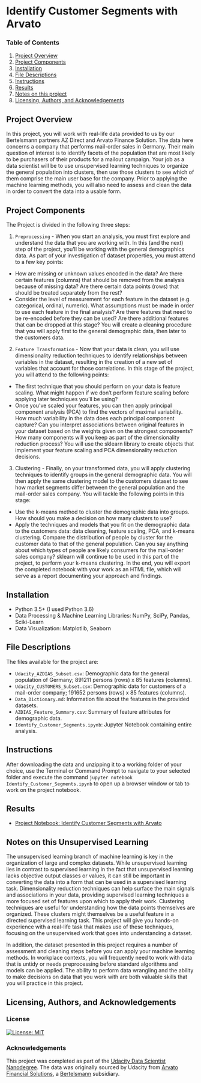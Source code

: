 # Identify Customer Segments with Arvato

### Table of Contents

1. [Project Overview](#overview)
2. [Project Components](#components)
3. [Installation](#installation)
4. [File Descriptions](#files)
5. [Instructions](#instructions)
6. [Results](#results)
7. [Notes on this project](#notes)
9. [Licensing, Authors, and Acknowledgements](#licensing)

## Project Overview<a name="overview"></a>

In this project, you will work with real-life data provided to us by our Bertelsmann partners AZ Direct and Arvato Finance Solution. The data here concerns a company that performs mail-order sales in Germany. Their main question of interest is to identify facets of the population that are most likely to be purchasers of their products for a mailout campaign. Your job as a data scientist will be to use unsupervised learning techniques to organize the general population into clusters, then use those clusters to see which of them comprise the main user base for the company. Prior to applying the machine learning methods, you will also need to assess and clean the data in order to convert the data into a usable form.

## Project Components<a name="components"></a>

The Project is divided in the following three steps:

1. `Preprocessing` - 
When you start an analysis, you must first explore and understand the data that you are working with. In this (and the next) step of the project, you’ll be working with the general demographics data. As part of your investigation of dataset properties, you must attend to a few key points:

* How are missing or unknown values encoded in the data? Are there certain features (columns) that should be removed from the analysis because of missing data? Are there certain data points (rows) that should be treated separately from the rest?
* Consider the level of measurement for each feature in the dataset (e.g. categorical, ordinal, numeric). What assumptions must be made in order to use each feature in the final analysis? Are there features that need to be re-encoded before they can be used? Are there additional features that can be dropped at this stage?
You will create a cleaning procedure that you will apply first to the general demographic data, then later to the customers data.

2. `Feature Transformation` - 
Now that your data is clean, you will use dimensionality reduction techniques to identify relationships between variables in the dataset, resulting in the creation of a new set of variables that account for those correlations. In this stage of the project, you will attend to the following points:

* The first technique that you should perform on your data is feature scaling. What might happen if we don’t perform feature scaling before applying later techniques you’ll be using?
* Once you’ve scaled your features, you can then apply principal component analysis (PCA) to find the vectors of maximal variability. How much variability in the data does each principal component capture? Can you interpret associations between original features in your dataset based on the weights given on the strongest components? How many components will you keep as part of the dimensionality reduction process?
You will use the sklearn library to create objects that implement your feature scaling and PCA dimensionality reduction decisions.

3. Clustering - 
Finally, on your transformed data, you will apply clustering techniques to identify groups in the general demographic data. You will then apply the same clustering model to the customers dataset to see how market segments differ between the general population and the mail-order sales company. You will tackle the following points in this stage:

* Use the k-means method to cluster the demographic data into groups. How should you make a decision on how many clusters to use?
* Apply the techniques and models that you fit on the demographic data to the customers data: data cleaning, feature scaling, PCA, and k-means clustering. Compare the distribution of people by cluster for the customer data to that of the general population. Can you say anything about which types of people are likely consumers for the mail-order sales company?
sklearn will continue to be used in this part of the project, to perform your k-means clustering. In the end, you will export the completed notebook with your work as an HTML file, which will serve as a report documenting your approach and findings.

## Installation<a name="installation"></a>

* Python 3.5+ (I used Python 3.6)
* Data Processing & Machine Learning Libraries: NumPy, SciPy, Pandas, Sciki-Learn
* Data Visualization: Matplotlib, Seaborn

## File Descriptions<a name="files"></a>

The files available for the project are:

* `Udacity_AZDIAS_Subset.csv`: Demographic data for the general population of Germany; 891211 persons (rows) x 85 features (columns).
* `Udacity_CUSTOMERS_Subset.csv`: Demographic data for customers of a mail-order company; 191652 persons (rows) x 85 features (columns).
* `Data_Dictionary.md`: Information file about the features in the provided datasets.
* `AZDIAS_Feature_Summary.csv`: Summary of feature attributes for demographic data.
* `Identify_Customer_Segments.ipynb`: Jupyter Notebook containing entire analysis.

## Instructions<a name="instructions"></a>
After downloading the data and unzipping it to a working folder of your choice, use the Terminal or Command Prompt to navigate to your selected folder and execute the command ```jupyter notebook Identify_Customer_Segments.ipynb``` to open up a browser window or tab to work on the project notebook.

## Results<a name="results"></a>
* [Project Notebook: Identify Customer Segments with Arvato]()


## Notes on this Unsupervised Learning<a name="unsupervised_learning"></a>

The unsupervised learning branch of machine learning is key in the organization of large and complex datasets. While unsupervised learning lies in contrast to supervised learning in the fact that unsupervised learning lacks objective output classes or values, it can still be important in converting the data into a form that can be used in a supervised learning task. Dimensionality reduction techniques can help surface the main signals and associations in your data, providing supervised learning techniques a more focused set of features upon which to apply their work. Clustering techniques are useful for understanding how the data points themselves are organized. These clusters might themselves be a useful feature in a directed supervised learning task. This project will give you hands-on experience with a real-life task that makes use of these techniques, focusing on the unsupervised work that goes into understanding a dataset.

In addition, the dataset presented in this project requires a number of assessment and cleaning steps before you can apply your machine learning methods. In workplace contexts, you will frequently need to work with data that is untidy or needs preprocessing before standard algorithms and models can be applied. The ability to perform data wrangling and the ability to make decisions on data that you work with are both valuable skills that you will practice in this project.


## Licensing, Authors, and Acknowledgements<a name="licensing"></a>

<a name="license"></a>
### License
[![License: MIT](https://img.shields.io/badge/License-MIT-yellow.svg)](https://opensource.org/licenses/MIT)

<a name="acknowledgement"></a>
### Acknowledgements

This project was completed as part of the [Udacity Data Scientist Nanodegree](https://www.udacity.com/course/data-scientist-nanodegree--nd025). The data was originally sourced by Udacity from [Arvato Financial Solutions](https://medium.https://www.arvato.us/), a [Bertelsmann](https://www.bertelsmann.com/#st-1) subsidiary.